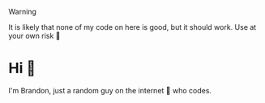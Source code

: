 >[!WARNING]
>It is likely that none of my code on here is good, but it should work.
>Use at your own risk :crossed_fingers:

# Hi :wave:

I'm Brandon, just a random guy on the internet :eyes: who codes.
